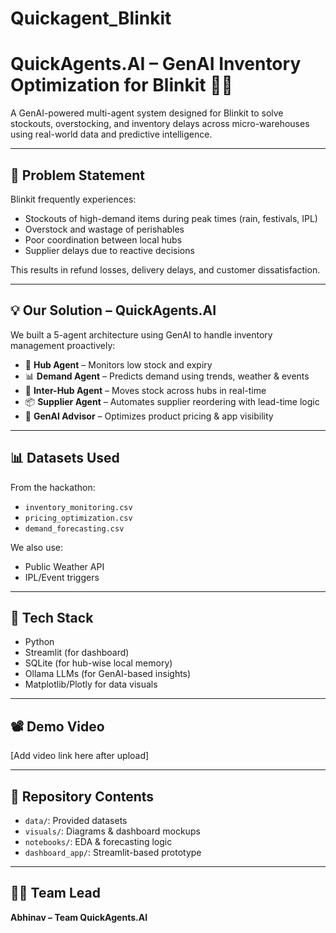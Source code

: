 # Quickagent_Blinkit
# QuickAgents.AI – GenAI Inventory Optimization for Blinkit 🚚🧠

A GenAI-powered multi-agent system designed for Blinkit to solve stockouts, overstocking, and inventory delays across micro-warehouses using real-world data and predictive intelligence.

---

## 🚨 Problem Statement

Blinkit frequently experiences:
- Stockouts of high-demand items during peak times (rain, festivals, IPL)
- Overstock and wastage of perishables
- Poor coordination between local hubs
- Supplier delays due to reactive decisions

This results in refund losses, delivery delays, and customer dissatisfaction.

---

## 💡 Our Solution – QuickAgents.AI

We built a 5-agent architecture using GenAI to handle inventory management proactively:

- 🏪 **Hub Agent** – Monitors low stock and expiry
- 📊 **Demand Agent** – Predicts demand using trends, weather & events
- 🔁 **Inter-Hub Agent** – Moves stock across hubs in real-time
- 📦 **Supplier Agent** – Automates supplier reordering with lead-time logic
- 🧠 **GenAI Advisor** – Optimizes product pricing & app visibility

---

## 📊 Datasets Used

From the hackathon:
- `inventory_monitoring.csv`
- `pricing_optimization.csv`
- `demand_forecasting.csv`

We also use:
- Public Weather API
- IPL/Event triggers

---

## 🧱 Tech Stack

- Python
- Streamlit (for dashboard)
- SQLite (for hub-wise local memory)
- Ollama LLMs (for GenAI-based insights)
- Matplotlib/Plotly for data visuals

---

## 📽️ Demo Video

[Add video link here after upload]

---

## 📁 Repository Contents

- `data/`: Provided datasets
- `visuals/`: Diagrams & dashboard mockups
- `notebooks/`: EDA & forecasting logic
- `dashboard_app/`: Streamlit-based prototype

---

## 👩‍💻 Team Lead

**Abhinav – Team QuickAgents.AI**
